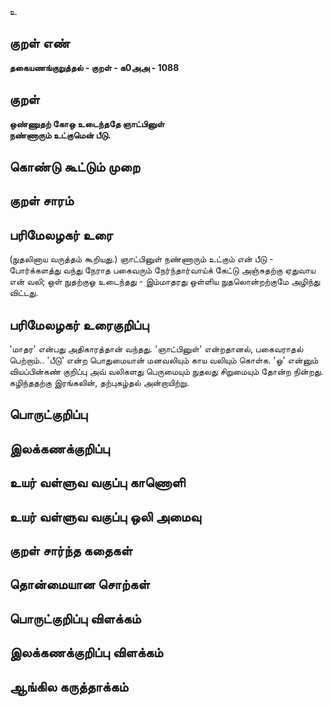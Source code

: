 உ

## குறள் எண் 

**தகையணங்குறுத்தல் - குறள் - க0அஅ - 1088**

## குறள் 

**ஒண்ணுதற் கோஒ உடைந்ததே ஞாட்பினுள்  
நண்ணாரும் உட்குமென் பீடு.**

## கொண்டு கூட்டும் முறை


## குறள் சாரம் 


## பரிமேலழகர் உரை

(நுதலினாய வருத்தம் கூறியது.) ஞாட்பினுள் நண்ணாரும் உட்கும் என் பீடு - போர்க்களத்து வந்து நேராத பகைவரும் நேர்ந்தார்வாய்க் கேட்டு அஞ்சுதற்கு ஏதுவாய என் வலி; ஒள் நுதற்குஓ உடைந்தது - இம்மாதரது ஒள்ளிய நுதலொன்றற்குமே அழிந்து விட்டது.

## பரிமேலழகர் உரைகுறிப்பு   

'மாதர' என்பது அதிகாரத்தான் வந்தது. 'ஞாட்பினுள்' என்றதானல், பகைவராதல் பெற்றாம்.. 'பீடு' என்ற பொதுமையான் மனவலியும் காய வலியும் கொள்க. 'ஓ' என்னும் வியப்பின்கண் குறிப்பு அவ் வலிகளது பெருமையும் நுதலது சிறுமையும் தோன்ற நின்றது. கழிந்ததற்கு இரங்கலின், தற்புகழ்தல் அன்றாயிற்று.

## பொருட்குறிப்பு 


## இலக்கணக்குறிப்பு  


## உயர் வள்ளுவ வகுப்பு காணொளி


## உயர் வள்ளுவ வகுப்பு ஒலி அமைவு 

 
## குறள் சார்ந்த கதைகள் 


## தொன்மையான சொற்கள்


## பொருட்குறிப்பு விளக்கம்


## இலக்கணக்குறிப்பு விளக்கம்


## ஆங்கில கருத்தாக்கம் 


